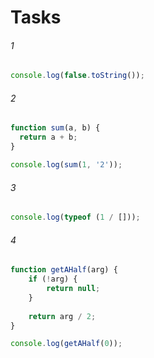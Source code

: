 # Tasks

###### 1
```javascript
console.log(false.toString());
```
###### 2
```javascript
function sum(a, b) {
  return a + b;
}

console.log(sum(1, '2'));
```
###### 3
```javascript
console.log(typeof (1 / []));
```
###### 4
```javascript
function getAHalf(arg) {
	if (!arg) {
        return null;
    }
    
    return arg / 2;
}

console.log(getAHalf(0));
```
